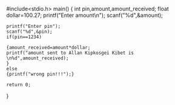 #include<stdio.h>
 main()
{
	int pin,amount,amount_received;
	float dollar=100.27;
	printf("Enter amount\n");
	scanf("%d",&amount);
	
	
	
	
    printf("Enter pin");
	scanf("%d",&pin);
	if(pin==1234)
	
	{amount_received=amount*dollar;
	printf("amount sent to Allan Kipkosgei Kibet is \n%d",amount_received);
	}
	else
	{printf("wrong pin!!!");}
	
	return 0;
}
